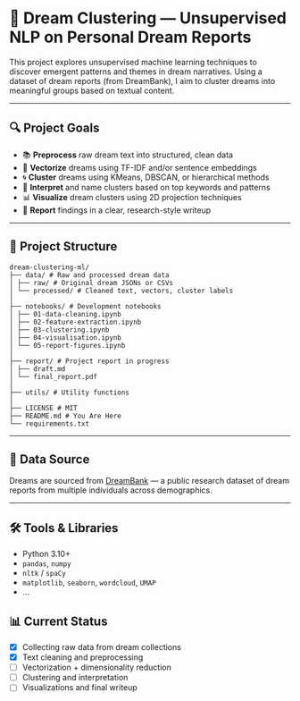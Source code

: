 # 🧠 Dream Clustering — Unsupervised NLP on Personal Dream Reports

This project explores unsupervised machine learning techniques to discover emergent patterns and themes in dream narratives. Using a dataset of dream reports (from DreamBank), I aim to cluster dreams into meaningful groups based on textual content.

---

## 🔍 Project Goals

- 📚 **Preprocess** raw dream text into structured, clean data
- 🧠 **Vectorize** dreams using TF-IDF and/or sentence embeddings
- 🌀 **Cluster** dreams using KMeans, DBSCAN, or hierarchical methods
- 🧾 **Interpret** and name clusters based on top keywords and patterns
- 📊 **Visualize** dream clusters using 2D projection techniques
- 📝 **Report** findings in a clear, research-style writeup

---

## 🧱 Project Structure
```
dream-clustering-ml/
├── data/ # Raw and processed dream data
│ ├── raw/ # Original dream JSONs or CSVs
│ └── processed/ # Cleaned text, vectors, cluster labels
│
├── notebooks/ # Development notebooks
│ ├── 01-data-cleaning.ipynb
│ ├── 02-feature-extraction.ipynb
│ ├── 03-clustering.ipynb
│ ├── 04-visualisation.ipynb
│ └── 05-report-figures.ipynb
│
├── report/ # Project report in progress
│ ├── draft.md
│ └── final_report.pdf
│
├── utils/ # Utility functions 
│
├── LICENSE # MIT
├── README.md # You Are Here
└── requirements.txt
```
---

## 📁 Data Source

Dreams are sourced from [DreamBank](http://www.dreambank.net/) — a public research dataset of dream reports from multiple individuals across demographics.

---

## 🛠️ Tools & Libraries

- Python 3.10+
- `pandas`, `numpy`
- `nltk` / `spaCy`
- `matplotlib`, `seaborn`, `wordcloud`, `UMAP`
- ...


## 📊 Current Status

- [x] Collecting raw data from dream collections
- [x] Text cleaning and preprocessing
- [ ] Vectorization + dimensionality reduction
- [ ] Clustering and interpretation
- [ ] Visualizations and final writeup
